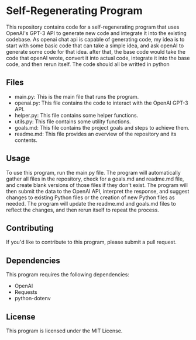 # Self-Regenerating Program

This repository contains code for a self-regenerating program that uses OpenAI's GPT-3 API to generate new code and integrate it into the existing codebase.
As openai chat api is capable of generating code, my idea is to start with some basic code that can take a simple idea, and ask openAI to generate some code for that idea.
after that, the base code would take the code that openAI wrote, convert it into actual code, integrate it into the base code, and then rerun itself.
The code should all be writted in python


## Files

- main.py: This is the main file that runs the program.
- openai.py: This file contains the code to interact with the OpenAI GPT-3 API.
- helper.py: This file contains some helper functions.
- utils.py: This file contains some utility functions.
- goals.md: This file contains the project goals and steps to achieve them.
- readme.md: This file provides an overview of the repository and its contents.

## Usage

To use this program, run the main.py file. The program will automatically gather all files in the repository, check for a goals.md and readme.md file, and create blank versions of those files if they don't exist. The program will then submit the data to the OpenAI API, interpret the response, and suggest changes to existing Python files or the creation of new Python files as needed. The program will update the readme.md and goals.md files to reflect the changes, and then rerun itself to repeat the process.

## Contributing

If you'd like to contribute to this program, please submit a pull request.

## Dependencies

This program requires the following dependencies:

- OpenAI
- Requests
- python-dotenv

## License

This program is licensed under the MIT License.
